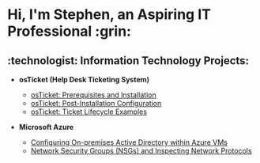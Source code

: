 <h1>Hi, I'm Stephen, an Aspiring IT Professional :grin:

<h2>:technologist: Information Technology Projects:</h2>

- <b>osTicket (Help Desk Ticketing System)</b>
  - [osTicket: Prerequisites and Installation](https://github.com/StephenShellie/osticket-prereqs)
  - [osTicket: Post-Installation Configuration](https://github.com/StephenShellie/post-install-config)
  - [osTicket: Ticket Lifecycle Examples](https://github.com/StephenShellie/ticket-lifecycle)
 
- <b>Microsoft Azure</b>
  - [Configuring On-premises Active Directory within Azure VMs](https://github.com/StephenShellie/configure-ad)
  - [Network Security Groups (NSGs) and Inspecting Network Protocols](https://github.com/StephenShellie/azure-network-protocols)
